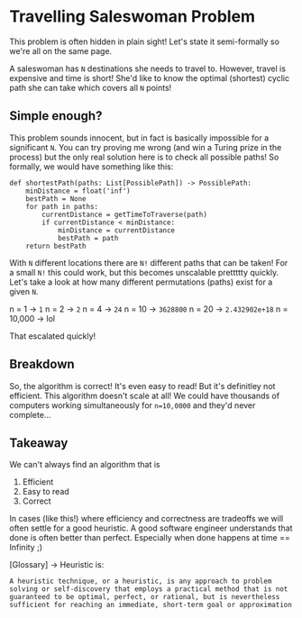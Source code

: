 # Travelling Saleswoman Problem

This problem is often hidden in plain sight! Let's state it semi-formally so we're all on the same page.

A saleswoman has `N` destinations she needs to travel to. However, travel is expensive and time is short! She'd like to know the optimal (shortest) cyclic path she can take which covers all `N` points!

## Simple enough?

This problem sounds innocent, but in fact is basically impossible for a significant `N`. You can try proving me wrong (and win a Turing prize in the process) but the only real solution here is to check all possible paths! So formally, we would have something like this:

```
def shortestPath(paths: List[PossiblePath]) -> PossiblePath:
    minDistance = float('inf')
    bestPath = None
    for path in paths:
        currentDistance = getTimeToTraverse(path)
        if currentDistance < minDistance:
            minDistance = currentDistance
            bestPath = path
    return bestPath
```

With `N` different locations there are `N!` different paths that can be taken! For a small `N!` this could work, but this becomes unscalable prettttty quickly. Let's take a look at how many different permutations (paths) exist for a given `N`.

n = 1 -> `1`
n = 2 -> `2`
n = 4 -> `24`
n = 10 -> `3628800`
n = 20 -> `2.432902e+18`
n = 10,000 -> lol

That escalated quickly! <MEME>

## Breakdown

So, the algorithm is correct! It's even easy to read! But it's definitley not efficient. This algorithm doesn't scale at all! We could have thousands of computers working simultaneously for `n=10,0000` and they'd never complete...

## Takeaway

We can't always find an algorithm that is

1. Efficient
2. Easy to read
3. Correct

In cases (like this!) where efficiency and correctness are tradeoffs we will often settle for a good heuristic. A good software engineer understands that done is often better than perfect. Especially when done happens at time == Infinity ;)

[Glossary] -> Heuristic is:

`A heuristic technique, or a heuristic, is any approach to problem solving or self-discovery that employs a practical method that is not guaranteed to be optimal, perfect, or rational, but is nevertheless sufficient for reaching an immediate, short-term goal or approximation`
